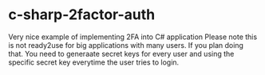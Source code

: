 # c-sharp-2factor-auth

Very nice example of implementing 2FA into C# application
Please note this is not ready2use for big applications with many users. If you plan doing that.
You need to generaate secret keys for every user and using the specific secret key everytime the user tries to login.

